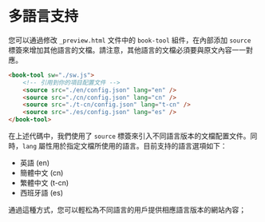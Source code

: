 # 多語言支持

您可以通過修改 `_preview.html` 文件中的 `book-tool` 組件，在內部添加 `source` 標簽來增加其他語言的文檔。請注意，其他語言的文檔必須要與原文內容一一對應。

```html
<book-tool sw="./sw.js">
    <!-- 引用到你的項目配置文件 -->
    <source src="./en/config.json" lang="en" />
    <source src="./cn/config.json" lang="cn" />
    <source src="./t-cn/config.json" lang="t-cn" />
    <source src="./es/config.json" lang="es" />
</book-tool>
```

在上述代碼中，我們使用了 `source` 標簽來引入不同語言版本的文檔配置文件。同時，`lang` 屬性用於指定文檔所使用的語言。目前支持的語言選項如下：

- 英語 (en)
- 簡體中文 (cn)
- 繁體中文 (t-cn)
- 西班牙語 (es)

通過這種方式，您可以輕松為不同語言的用戶提供相應語言版本的網站內容；

